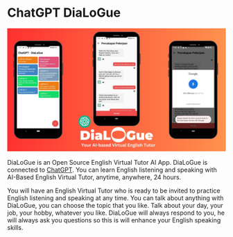 # ChatGPT DiaLoGue
![image](https://raw.githubusercontent.com/SeptiawanAjiP/ChatGPT-DiaLoGue/master/image.jpeg)

DiaLoGue is an Open Source English Virtual Tutor AI App. DiaLoGue is connected to [ChatGPT](https://chat.openai.com). You can learn English listening and speaking with AI-Based English Virtual Tutor, anytime, anywhere, 24 hours.

You will have an English Virtual Tutor who is ready to be invited to practice English listening and speaking at any time. 
You can talk about anything with DiaLoGue, you can choose the topic that you like. Talk about your day, your job, your hobby, whatever you like. 
DiaLoGue will always respond to you, he will always ask you questions so this is will enhance your English speaking skills.
